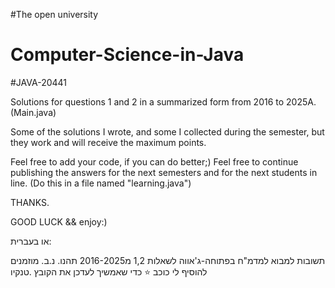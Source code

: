 #The open university 
# Computer-Science-in-Java
#JAVA-20441 

Solutions for questions 1 and 2 in a summarized form from 2016 to 2025A.(Main.java)

Some of the solutions I wrote, and some I collected during the semester, but they work and will receive the maximum points.

Feel free to add your code, if you can do better;)
Feel free to continue publishing the answers for the next semesters and for the next students in line.
(Do this in a file named "learning.java")

THANKS.

GOOD LUCK &&  enjoy:)


או בעברית:

תשובות למבוא למדמ"ח בפתוחה-ג'אווה לשאלות 1,2 מ2016-2025
תהנו.
נ.ב. מוזמנים להוסיף לי כוכב ⭐ כדי שאמשיך לעדכן את הקובץ .טנקיו
